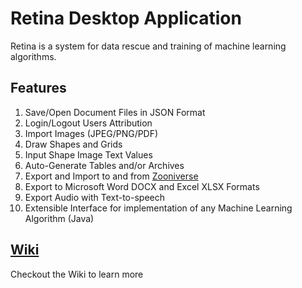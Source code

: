 # Retina Desktop Application
Retina is a system for data rescue and training of machine learning algorithms.

## Features

1. Save/Open Document Files in JSON Format
2. Login/Logout Users Attribution
3. Import Images (JPEG/PNG/PDF)
4. Draw Shapes and Grids
5. Input Shape Image Text Values
6. Auto-Generate Tables and/or Archives
7. Export and Import to and from [Zooniverse](https://www.zooniverse.org/)
8. Export to Microsoft Word DOCX and Excel XLSX Formats
9. Export Audio with Text-to-speech
11. Extensible Interface for implementation of any Machine Learning Algorithm (Java)

## [Wiki](https://github.com/meritoki/retina-desktop-application/wiki)
Checkout the Wiki to learn more
